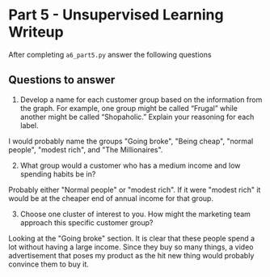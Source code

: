 # Part 5 - Unsupervised Learning Writeup

After completing `a6_part5.py` answer the following questions

## Questions to answer

1. Develop a name for each customer group based on the information from the graph. For example, one group might be called “Frugal” while another might be called “Shopaholic.” Explain your reasoning for each label.

I would probably name the groups "Going broke", "Being cheap", "normal people", "modest rich", and "The Millionaires".

2. What group would a customer who has a medium income and low spending habits be in?

Probably either "Normal people" or "modest rich". If it were "modest rich" it would be at the cheaper end of annual income for that group.

3. Choose one cluster of interest to you. How might the marketing team approach this specific customer group?

Looking at the "Going broke" section. It is clear that these people spend a lot without having a large income. Since they buy so many things, a video advertisement that poses my product as the hit new thing would probably convince them to buy it.